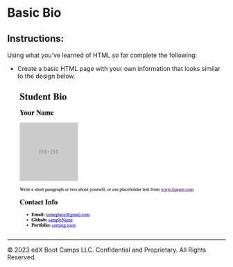 # Basic Bio

## Instructions:

Using what you've learned of HTML so far complete the following:

* Create a basic HTML page with your own information that looks similar to the design below.

  ![Make it look like this](demo.png)

---

© 2023 edX Boot Camps LLC. Confidential and Proprietary. All Rights Reserved.
